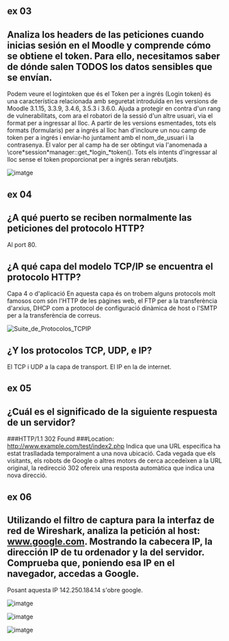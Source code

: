 
## ex 03
## Analiza los headers de las peticiones cuando inicias sesión en el Moodle y comprende cómo se obtiene el token. Para ello, necesitamos saber de dónde salen TODOS los datos sensibles que se envían.
Podem veure el logintoken que és el Token per a ingrés (Login token) és una característica relacionada amb seguretat introduïda en les versions de Moodle 3.1.15, 3.3.9, 3.4.6, 3.5.3 i 3.6.0. 
Ajuda a protegir en contra d'un rang de vulnerabilitats, com ara el robatori de la sessió d'un altre usuari, via el format per a ingressar al lloc.
A partir de les versions esmentades, tots els formats (formularis) per a ingrés al lloc han d'incloure un nou camp de token per a ingrés i enviar-ho juntament amb el nom_de_usuari i la contrasenya. 
El valor per al camp ha de ser obtingut via l'anomenada a \core\*session\*manager::get_*login_*token(). Tots els intents d'ingressar al lloc sense el token proporcionat per a ingrés seran rebutjats.

![imatge](https://github.com/mmonpeat/Desplegament_Aplicacions_Web/assets/115364869/f9aead7c-396c-4935-9117-68b23ff7bdfd)

## ex 04
## ¿A qué puerto se reciben normalmente las peticiones del protocolo HTTP?
Al port 80.

## ¿A qué capa del modelo TCP/IP se encuentra el protocolo HTTP? 
Capa 4 o d'aplicació En aquesta capa és on trobem alguns protocols molt famosos com són l'HTTP de les pàgines web, el FTP per a la transferència d'arxius, DHCP com a protocol 
de configuració dinàmica de host o l'SMTP per a la transferència de correus.

![Suite_de_Protocolos_TCPIP](https://github.com/mmonpeat/Desplegament_Aplicacions_Web/assets/115364869/a6de451c-52cb-408b-8de1-90f7ce00107c)

## ¿Y los protocolos TCP, UDP, e IP?
El TCP i UDP a la capa de transport. El IP en la de internet.

## ex 05
## ¿Cuál es el significado de la siguiente respuesta de un servidor? 
###HTTP/1.1 302 Found 
###Location: http://www.example.com/test/index2.php
Indica que una URL específica ha estat traslladada temporalment a una nova ubicació. Cada vegada que els visitants, els robots de Google o altres motors de cerca accedeixen a la URL original, 
la redirecció 302 ofereix una resposta automàtica que indica una nova direcció.

## ex 06
## Utilizando el filtro de captura para la interfaz de red de Wireshark, analiza la petición al host: www.google.com. Mostrando la cabecera IP, la dirección IP de tu ordenador y la del servidor. Comprueba que, poniendo esa IP en el navegador, accedas a Google.
Posant aquesta IP 142.250.184.14 s'obre google.

![imatge](https://github.com/mmonpeat/Desplegament_Aplicacions_Web/assets/115364869/6739ef35-61d8-4ccb-bda3-bc071ab5d6c6)

![imatge](https://github.com/mmonpeat/Desplegament_Aplicacions_Web/assets/115364869/1bd259ad-368e-4c5f-8d38-4e24d9c62423)

![imatge](https://github.com/mmonpeat/Desplegament_Aplicacions_Web/assets/115364869/78f937b1-2d03-4ba4-9bd5-90f58148d7b1)

